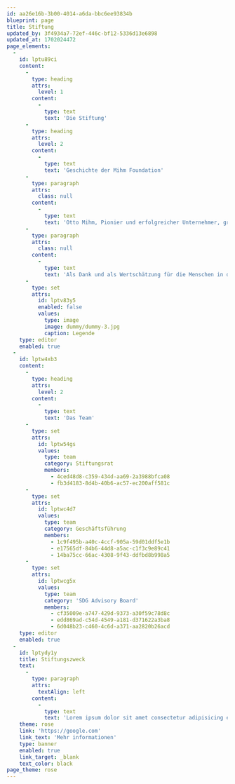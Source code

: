 ```yaml
---
id: aa26e16b-3b00-4014-a6da-bbc6ee93834b
blueprint: page
title: Stiftung
updated_by: 3f4934a7-72ef-446c-bf12-5336d13e6898
updated_at: 1702024472
page_elements:
  -
    id: lptu89ci
    content:
      -
        type: heading
        attrs:
          level: 1
        content:
          -
            type: text
            text: 'Die Stiftung'
      -
        type: heading
        attrs:
          level: 2
        content:
          -
            type: text
            text: 'Geschichte der Mihm Foundation'
      -
        type: paragraph
        attrs:
          class: null
        content:
          -
            type: text
            text: 'Otto Mihm, Pionier und erfolgreicher Unternehmer, gründete 1980 in Plaffeien das Unternehmen EXTRAMET. In den letzten 40 Jahren entwickelte sich EXTRAMET von einem Drei-Mann-Betrieb zu einem breit diversifizierten und international tätigen Unternehmen mit über 200 Mitarbeitenden weltweit. Gründer Otto Mihm war gleichzeitig auch in den Nachbarländern Österreich, Deutschland und Frankreich unternehmerisch sehr erfolgreich. So investierte er beispielsweise in den Bau von Sportstadien oder in den Schiffsbau.'
      -
        type: paragraph
        attrs:
          class: null
        content:
          -
            type: text
            text: 'Als Dank und als Wertschätzung für die Menschen in der Region Schwarzsee und in der ganzen Schweiz initiierte Otto Mihm im Jahr 2021 gemeinsam mit seinem Sohn, Hans-Jörg Mihm die Mihm Foundation. Der Stiftungsrat setzt sich aus zwei Personen zusammen: Hans-Jörg Mihm und Marco Strahm.'
      -
        type: set
        attrs:
          id: lptv83y5
          enabled: false
          values:
            type: image
            image: dummy/dummy-3.jpg
            caption: Legende
    type: editor
    enabled: true
  -
    id: lptw4xb3
    content:
      -
        type: heading
        attrs:
          level: 2
        content:
          -
            type: text
            text: 'Das Team'
      -
        type: set
        attrs:
          id: lptw54gs
          values:
            type: team
            category: Stiftungsrat
            members:
              - 4ced48d8-c359-434d-aa69-2a3988bfca08
              - fb3d4183-8d4b-40b6-ac57-ec200aff581c
      -
        type: set
        attrs:
          id: lptwc4d7
          values:
            type: team
            category: Geschäftsführung
            members:
              - 1c9f495b-a40c-4ccf-905a-59d01ddf5e1b
              - e17565df-84b6-44d8-a5ac-c1f3c9e89c41
              - 14ba75cc-66ac-4308-9f43-ddfbd8b998a5
      -
        type: set
        attrs:
          id: lptwcg5x
          values:
            type: team
            category: 'SDG Advisory Board'
            members:
              - cf35009e-a747-429d-9373-a30f59c78d8c
              - edd869ad-c54d-4549-a181-d371622a3ba8
              - 6d048b23-c460-4c6d-a371-aa2820b26acd
    type: editor
    enabled: true
  -
    id: lptydy1y
    title: Stiftungszweck
    text:
      -
        type: paragraph
        attrs:
          textAlign: left
        content:
          -
            type: text
            text: 'Lorem ipsum dolor sit amet consectetur adipisicing elit. Ipsum molestiae asperiores sapiente mollitia fuga omnis?'
    theme: rose
    link: 'https://google.com'
    link_text: 'Mehr informationen'
    type: banner
    enabled: true
    link_target: _blank
    text_color: black
page_theme: rose
---
```

